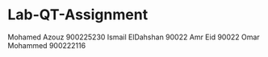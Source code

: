 # Lab-QT-Assignment

Mohamed Azouz 900225230 Ismail ElDahshan 90022  Amr Eid 90022 Omar Mohammed 900222116
